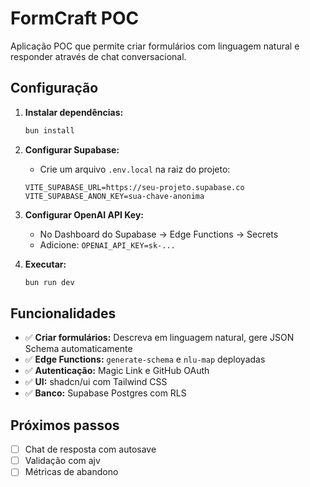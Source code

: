 # FormCraft POC

Aplicação POC que permite criar formulários com linguagem natural e responder através de chat conversacional.

## Configuração

1. **Instalar dependências:**
   ```bash
   bun install
   ```

2. **Configurar Supabase:**
   - Crie um arquivo `.env.local` na raiz do projeto:
   ```env
   VITE_SUPABASE_URL=https://seu-projeto.supabase.co
   VITE_SUPABASE_ANON_KEY=sua-chave-anonima
   ```

3. **Configurar OpenAI API Key:**
   - No Dashboard do Supabase → Edge Functions → Secrets
   - Adicione: `OPENAI_API_KEY=sk-...`

4. **Executar:**
   ```bash
   bun run dev
   ```

## Funcionalidades

- ✅ **Criar formulários:** Descreva em linguagem natural, gere JSON Schema automaticamente
- ✅ **Edge Functions:** `generate-schema` e `nlu-map` deployadas
- ✅ **Autenticação:** Magic Link e GitHub OAuth
- ✅ **UI:** shadcn/ui com Tailwind CSS
- ✅ **Banco:** Supabase Postgres com RLS

## Próximos passos

- [ ] Chat de resposta com autosave
- [ ] Validação com ajv
- [ ] Métricas de abandono
